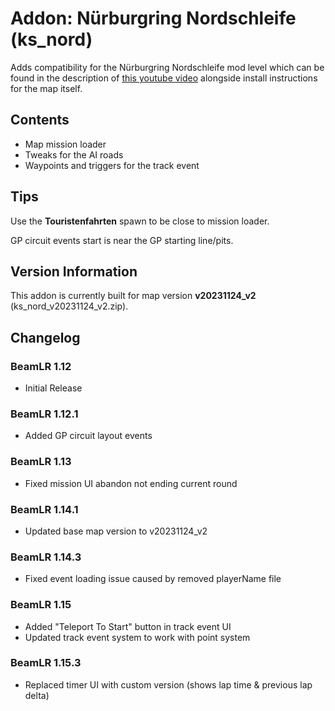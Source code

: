 
# Addon: Nürburgring Nordschleife (ks_nord)
Adds compatibility for the Nürburgring Nordschleife mod level which can be found in the description of [this youtube video](https://www.youtube.com/watch?v=bBluGKs1wjs) alongside install instructions for the map itself. 

## Contents

* Map mission loader
* Tweaks for the AI roads
* Waypoints and triggers for the track event

## Tips

Use the **Touristenfahrten** spawn to be close to mission loader.

GP circuit events start is near the GP starting line/pits.

## Version Information
This addon is currently built for map version **v20231124_v2** (ks_nord_v20231124_v2.zip).

## Changelog
### BeamLR 1.12
* Initial Release
### BeamLR 1.12.1
* Added GP circuit layout events
### BeamLR 1.13
* Fixed mission UI abandon not ending current round
### BeamLR 1.14.1
* Updated base map version to v20231124_v2
### BeamLR 1.14.3
* Fixed event loading issue caused by removed playerName file
### BeamLR 1.15
* Added "Teleport To Start" button in track event UI
* Updated track event system to work with point system
### BeamLR 1.15.3
* Replaced timer UI with custom version (shows lap time & previous lap delta)